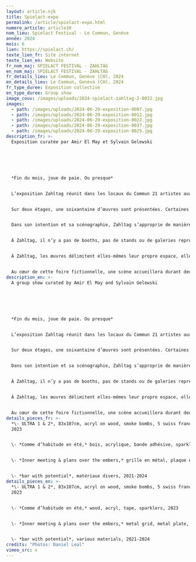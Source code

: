```yaml
---
layout: article.njk
title: Spielact-expo
permalink: /article/spielact-expo.html
numero_article: article10
nom_lieu: Spielact Festival - Le Commun, Genève
année: 2024
mois: 6
lien: https://spielact.ch/
texte_lien_fr: Site internet
texte_lien_en: Website
fr_nom_maj: SPIELACT FESTIVAL - ZAHLTAG
en_nom_maj: SPIELACT FESTIVAL - ZAHLTAG
fr_details_lieu: Le Commun, Genève (CH), 2024
en_details_lieu: Le Commun, Geneva (CH), 2024
fr_type_duree: Exposition collective
en_type_duree: Group show
image_couv: /images/uploads/2024-spielact-zahltag-2-0032.jpg
images:
  - path: /images/uploads/2024-06-29-exposition-0007.jpg
  - path: /images/uploads/2024-06-29-exposition-0012.jpg
  - path: /images/uploads/2024-06-29-exposition-0022.jpg
  - path: /images/uploads/2024-06-29-exposition-0037.jpg
  - path: /images/uploads/2024-06-29-exposition-0025.jpg
description_fr: >-
  Exposition curatée par Amir El May et Sylvain Gelewski






  *Fin du mois, joue de paie. Ou presque*


  L’exposition Zahltag réunit dans les locaux du Commun 21 artistes aux pratiques et parcours variés, du 19 au 29 juin. Le titre fait référence, en allemand, à l’expression commune «c’est jour de paie». Il interroge directement le statut de l’artiste et la nature du travail artistique, un domaine où ce sont plutôt l’irrégularité des revenus et l’absence de salaire qui sont monnaie courante.


  Sur deux étages, une soixantaine d’œuvres sont présentées. Certaines appréhendent ce sujet de manière plus ou moins immédiate, à travers leurs propos, formes, sujets, matières ou encore leurs références et métaphores, d’autres laissent place à plusieurs interprétations possibles.


  Dans son intention et sa scénographie, Zahltag s’approprie de manière ludique et observatrice le concept de foire, un type d’événement emblématique du marché de l’art, et propose au public de se plonger dans l’ambiance d’une foire d’art contemporain imaginaire ou fantasmée.


  À Zahltag, il n’y a pas de booths, pas de stands ou de galeries représentant les artistes, ni d’espace VIP. Pas non plus de billet d’entrée, ni prix décernés, tandis que les œuvres ne sont pas mises à la vente.


  À Zahltag, les œuvres délimitent elles-mêmes leur propre espace, elles dialoguent souvent et prennent parfois sens ensemble. Leur valeur n’est pas fixée en termes monétaires mais par leur singularité et leur pertinence, à travers le regard des visiteur·euse·x·s.


  Au cœur de cette foire fictionnelle, une scène accueillera durant deux jours une série de discussions : elles offriront un éclairage sur les enjeux liés à l’exposition et à la thématique du travail de l’art, fil rouge de la 6e édition de Spielact.
description_en: >-
  A group show curated by Amir El May and Sylvain Gelewski






  *Fin du mois, joue de paie. Ou presque*


  L’exposition Zahltag réunit dans les locaux du Commun 21 artistes aux pratiques et parcours variés, du 19 au 29 juin. Le titre fait référence, en allemand, à l’expression commune «c’est jour de paie». Il interroge directement le statut de l’artiste et la nature du travail artistique, un domaine où ce sont plutôt l’irrégularité des revenus et l’absence de salaire qui sont monnaie courante.


  Sur deux étages, une soixantaine d’œuvres sont présentées. Certaines appréhendent ce sujet de manière plus ou moins immédiate, à travers leurs propos, formes, sujets, matières ou encore leurs références et métaphores, d’autres laissent place à plusieurs interprétations possibles.


  Dans son intention et sa scénographie, Zahltag s’approprie de manière ludique et observatrice le concept de foire, un type d’événement emblématique du marché de l’art, et propose au public de se plonger dans l’ambiance d’une foire d’art contemporain imaginaire ou fantasmée.


  À Zahltag, il n’y a pas de booths, pas de stands ou de galeries représentant les artistes, ni d’espace VIP. Pas non plus de billet d’entrée, ni prix décernés, tandis que les œuvres ne sont pas mises à la vente.


  À Zahltag, les œuvres délimitent elles-mêmes leur propre espace, elles dialoguent souvent et prennent parfois sens ensemble. Leur valeur n’est pas fixée en termes monétaires mais par leur singularité et leur pertinence, à travers le regard des visiteur·euse·x·s.


  Au cœur de cette foire fictionnelle, une scène accueillera durant deux jours une série de discussions : elles offriront un éclairage sur les enjeux liés à l’exposition et à la thématique du travail de l’art, fil rouge de la 6e édition de Spielact.
details_pieces_fr: >-
  *\- ULTRA 1 & 2*, 83x107cm, acryl on wood, smoke bombs, 5 swiss francs cents,
  2023


  \- *Comme d’habitude en été,* bois, acrylique, bande adhésive, sparklers, 2023


  \- *Inner meeting & plans over the embers,* grille en métal, plaque en métal, crayon & lettraset sur papier, 2022


  \- *bar with potential*, matériaux divers, 2021-2024
details_pieces_en: >-
  *\- ULTRA 1 & 2*, 83x107cm, acryl on wood, smoke bombs, 5 swiss francs cents,
  2023


  \- *Comme d’habitude en été,* wood, acryl, tape, sparklers, 2023


  \- *Inner meeting & plans over the embers,* metal grid, metal plate, pencil & dry transfer on paper, 2022


  \- *bar with potential*, various materials, 2021-2024
credits: "Photos: Daniel Leal"
vimeo_src: x
---
```

